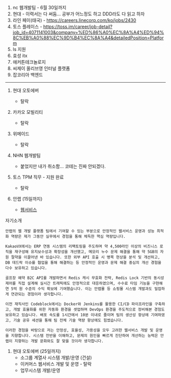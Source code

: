 1. nc 웹개발팀 - 6월 30일까지
1. 현대 - 이력서는 다 써둠... 공부가 어느정도 하고 DDD라도 다 읽고 하자
1. 라인 페이(태국) - https://careers.linecorp.com/ko/jobs/2430
1. 토스 플레이스 - https://toss.im/career/job-detail?job_id=4071141003&company=%ED%86%A0%EC%8A%A4%ED%94%8C%EB%A0%88%EC%9D%B4%EC%8A%A4&detailedPosition=Platform
1. ls 지원
2. 효성 itx
3. 애커튼테크놀로지
4. 씨제이 올리브영 인터널 플랫폼
5. 잡코리아 백엔드

---

1. 현대 오토에버
    - 탈락
2. 카카오 모빌리티
    - 탈락
3. 위메이드
    - 탈락
4. NHN 웹개발팀
    - 붙었지만 내가 취소함... 코테는 진짜 안되겠다.
5. 토스 TPM 직무 - 지원 완료
   - 탈락

1. 안랩 (15일까지)
    - [웹서비스](https://ahnlab.recruiter.co.kr/career/jobs/71660)

자기소개
```
안랩의 웹 개발 플랫폼 팀에서 기여할 수 있는 부분으로 안정적인 웹서비스 운영과 성능 최적화 역량은 제가 그동안 실무에서 경험을 통해 체득한 핵심 역량입니다.

KakaoVX에서는 ERP 연동 시스템의 리팩토링을 주도하며 약 4,500라인 이상의 비즈니스 로직을 재구성해 유지보수성과 확장성을 개선했고, 메모리 누수 문제 해결을 통해 약 5GB의 자원 절약을 이끌어낸 바 있습니다. 또한 외부 API 호출 시 병목 현상을 분석 및 개선하고, DB 데드락 이슈를 협업을 통해 해결하는 등 안정적인 운영과 문제 해결 중심의 개선 경험을 다수 보유하고 있습니다.

골프장 예약 B2C API를 개발하면서 Redis 캐시 무효화 전략, Redis Lock 기반의 동시성 제어를 직접 설계해 실시간 트래픽에도 안정적으로 대응하였으며, 수수료 타임 기능을 구현해 연 5억 원 수준의 수익 확보에 기여했습니다. 이는 안랩몰 등 쇼핑몰 시스템 개발과도 밀접하게 연관되는 경험이라 생각합니다.

이전 재직사인 Codeblock에서는 Docker와 Jenkins를 활용한 CI/CD 파이프라인을 구축하고, 개발 효율화를 위한 자동화 환경을 셋업하며 DevOps 환경을 주도적으로 정비해본 경험도 보유하고 있습니다. 배포 속도를 1시간에서 10분 이내로 줄이며 팀의 생산성 향상에 기여하였고, 기술 공유 세션을 통해 팀 전체 기술 역량 향상에도 힘썼습니다.

이러한 경험을 바탕으로 저는 안정성, 효율성, 가용성을 모두 고려한 웹서비스 개발 및 운영을 지향합니다. 시스템 전반을 이해하고, 문제의 원인을 빠르게 진단하여 개선하는 능력은 안랩이 지향하는 개발 문화와도 잘 맞을 것이라 생각합니다.
```    

1. 현대 오토에버 (25일까지)
    - 소그룹 계열사 시스템 개발/운영 (건설)
    - 이커머스 웹서비스 개발 및 운영 - 탈락
    - 업무시스템 개발/운영